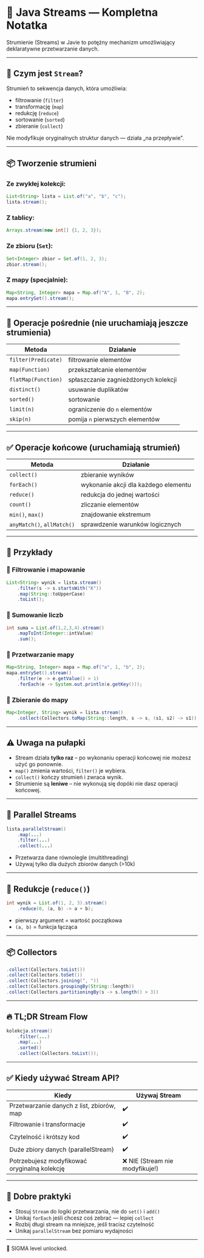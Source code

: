 # 📘 Java Streams — Kompletna Notatka

Strumienie (Streams) w Javie to potężny mechanizm umożliwiający deklaratywne przetwarzanie danych.

---

## 🎯 Czym jest `Stream`?

Strumień to sekwencja danych, która umożliwia:
- filtrowanie (`filter`)
- transformację (`map`)
- redukcję (`reduce`)
- sortowanie (`sorted`)
- zbieranie (`collect`)

Nie modyfikuje oryginalnych struktur danych — działa „na przepływie”.

---

## 📦 Tworzenie strumieni

### Ze zwykłej kolekcji:
```java
List<String> lista = List.of("a", "b", "c");
lista.stream();
```

### Z tablicy:
```java
Arrays.stream(new int[] {1, 2, 3});
```

### Ze zbioru (`Set`):
```java
Set<Integer> zbior = Set.of(1, 2, 3);
zbior.stream();
```

### Z mapy (specjalnie):
```java
Map<String, Integer> mapa = Map.of("A", 1, "B", 2);
mapa.entrySet().stream();
```

---

## 🔁 Operacje pośrednie (nie uruchamiają jeszcze strumienia)

| Metoda | Działanie |
|--------|-----------|
| `filter(Predicate)` | filtrowanie elementów |
| `map(Function)` | przekształcanie elementów |
| `flatMap(Function)` | spłaszczanie zagnieżdżonych kolekcji |
| `distinct()` | usuwanie duplikatów |
| `sorted()` | sortowanie |
| `limit(n)` | ograniczenie do `n` elementów |
| `skip(n)` | pomija `n` pierwszych elementów |

---

## ✅ Operacje końcowe (uruchamiają strumień)

| Metoda | Działanie |
|--------|-----------|
| `collect()` | zbieranie wyników |
| `forEach()` | wykonanie akcji dla każdego elementu |
| `reduce()` | redukcja do jednej wartości |
| `count()` | zliczanie elementów |
| `min()`, `max()` | znajdowanie ekstremum |
| `anyMatch()`, `allMatch()` | sprawdzenie warunków logicznych |

---

## 🎯 Przykłady

### 🔹 Filtrowanie i mapowanie
```java
List<String> wynik = lista.stream()
    .filter(s -> s.startsWith("K"))
    .map(String::toUpperCase)
    .toList();
```

### 🔹 Sumowanie liczb
```java
int suma = List.of(1,2,3,4).stream()
    .mapToInt(Integer::intValue)
    .sum();
```

### 🔹 Przetwarzanie mapy
```java
Map<String, Integer> mapa = Map.of("a", 1, "b", 2);
mapa.entrySet().stream()
    .filter(e -> e.getValue() > 1)
    .forEach(e -> System.out.println(e.getKey()));
```

### 🔹 Zbieranie do mapy
```java
Map<Integer, String> wynik = lista.stream()
    .collect(Collectors.toMap(String::length, s -> s, (s1, s2) -> s1));
```

---

## ⚠️ Uwaga na pułapki

- Stream działa **tylko raz** – po wykonaniu operacji końcowej nie możesz użyć go ponownie.
- `map()` zmienia wartości, `filter()` je wybiera.
- `collect()` kończy strumień i zwraca wynik.
- Strumienie są **leniwe** – nie wykonują się dopóki nie dasz operacji końcowej.

---

## 🚀 Parallel Streams

```java
lista.parallelStream()
    .map(...)
    .filter(...)
    .collect(...)
```

- Przetwarza dane równolegle (multithreading)
- Używaj tylko dla dużych zbiorów danych (>10k)

---

## 🧪 Redukcje (`reduce()`)

```java
int wynik = List.of(1, 2, 3).stream()
    .reduce(0, (a, b) -> a + b);
```

- pierwszy argument = wartość początkowa
- `(a, b)` = funkcja łącząca

---

## 📦 Collectors

```java
.collect(Collectors.toList())
.collect(Collectors.toSet())
.collect(Collectors.joining(", "))
.collect(Collectors.groupingBy(String::length))
.collect(Collectors.partitioningBy(s -> s.length() > 3))
```

---

## 🔥 TL;DR Stream Flow

```java
kolekcja.stream()
    .filter(...)
    .map(...)
    .sorted()
    .collect(Collectors.toList());
```

---

## ✅ Kiedy używać Stream API?

| Kiedy | Używaj Stream |
|-------|----------------|
| Przetwarzanie danych z list, zbiorów, map | ✔️ |
| Filtrowanie i transformacje | ✔️ |
| Czytelność i krótszy kod | ✔️ |
| Duże zbiory danych (parallelStream) | ✔️ |
| Potrzebujesz modyfikować oryginalną kolekcję | ❌ NIE (Stream nie modyfikuje!) |

---

## 🧠 Dobre praktyki

- Stosuj `Stream` do logiki przetwarzania, nie do `set()` i `add()`
- Unikaj `forEach` jeśli chcesz coś zebrać — lepiej `collect`
- Rozbij długi stream na mniejsze, jeśli tracisz czytelność
- Unikaj `parallelStream` bez pomiaru wydajności

---

🐺 SIGMA level unlocked.
